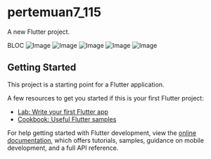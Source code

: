 # pertemuan7_115

A new Flutter project.

BLOC
![Image](https://github.com/user-attachments/assets/4d17dff1-5ab5-46f0-a442-3ba18ca18217)
![Image](https://github.com/user-attachments/assets/a7fae22f-10ac-4f06-80ef-75a47619158f)
![Image](https://github.com/user-attachments/assets/faf04311-a9a3-4d0a-8ee2-b22862235b95)
![Image](https://github.com/user-attachments/assets/98c30c8c-f8e9-44a2-9ba7-24ed856be27a)
![Image](https://github.com/user-attachments/assets/6f676264-8c61-46dc-9f82-5e206a4f799a)

## Getting Started

This project is a starting point for a Flutter application.

A few resources to get you started if this is your first Flutter project:

- [Lab: Write your first Flutter app](https://docs.flutter.dev/get-started/codelab)
- [Cookbook: Useful Flutter samples](https://docs.flutter.dev/cookbook)

For help getting started with Flutter development, view the
[online documentation](https://docs.flutter.dev/), which offers tutorials,
samples, guidance on mobile development, and a full API reference.
